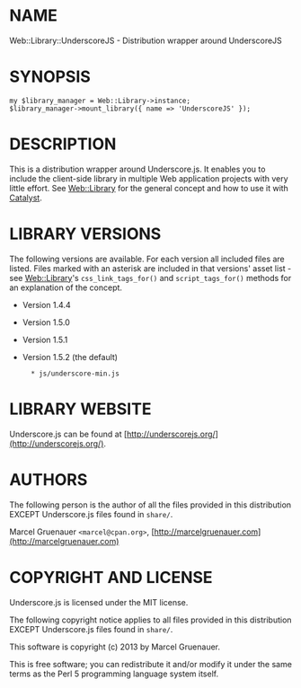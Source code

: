 # NAME

Web::Library::UnderscoreJS - Distribution wrapper around UnderscoreJS

# SYNOPSIS

    my $library_manager = Web::Library->instance;
    $library_manager->mount_library({ name => 'UnderscoreJS' });

# DESCRIPTION

This is a distribution wrapper around Underscore.js. It enables you to include
the client-side library in multiple Web application projects with very little
effort. See [Web::Library](https://metacpan.org/pod/Web::Library) for the general concept and how to use it with
[Catalyst](https://metacpan.org/pod/Catalyst).

# LIBRARY VERSIONS

The following versions are available. For each version all included files are
listed. Files marked with an asterisk are included in that versions' asset
list - see [Web::Library](https://metacpan.org/pod/Web::Library)'s `css_link_tags_for()` and `script_tags_for()`
methods for an explanation of the concept.

- Version 1.4.4
- Version 1.5.0
- Version 1.5.1
- Version 1.5.2 (the default)

        * js/underscore-min.js

# LIBRARY WEBSITE

Underscore.js can be found at [http://underscorejs.org/](http://underscorejs.org/).

# AUTHORS

The following person is the author of all the files provided in
this distribution EXCEPT Underscore.js files found in `share/`.

Marcel Gruenauer `<marcel@cpan.org>`, [http://marcelgruenauer.com](http://marcelgruenauer.com)

# COPYRIGHT AND LICENSE

Underscore.js is licensed under the MIT license.

The following copyright notice applies to all files provided in this
distribution EXCEPT Underscore.js files found in `share/`.

This software is copyright (c) 2013 by Marcel Gruenauer.

This is free software; you can redistribute it and/or modify it under
the same terms as the Perl 5 programming language system itself.
